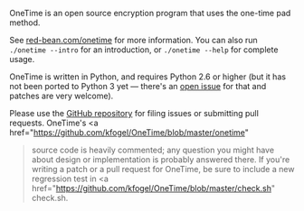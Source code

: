 OneTime is an open source encryption program that uses the one-time pad method.

See [red-bean.com/onetime](http://www.red-bean.com/onetime/) for more
information.  You can also run `./onetime --intro` for an
introduction, or `./onetime --help` for complete usage.

OneTime is written in Python, and requires Python 2.6 or higher (but
it has not been ported to Python 3 yet&nbsp;&mdash;&nbsp;there's an <a
href="https://github.com/kfogel/OneTime/issues/15" >open issue</a> for
that and patches are very welcome).

Please use the <a href="https://github.com/kfogel/OneTime" >GitHub
repository</a> for filing issues or submitting pull requests.
OneTime's <a href="https://github.com/kfogel/OneTime/blob/master/onetime" 
>source code</a> is heavily commented; any question you might have
about design or implementation is probably answered there.  If you're
writing a patch or a pull request for OneTime, be sure to include a
new regression test in <a 
href="https://github.com/kfogel/OneTime/blob/master/check.sh"
>check.sh</a>.
